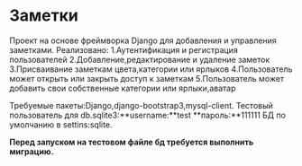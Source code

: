 # Заметки
Проект на основе фреймворка Django для добавления и управления заметками.
Реализовано:
1.Аутентификация  и регистрация пользователей
2.Добавление,редактирование и удаление заметок
3.Присваивание заметкам цвета,категории или ярлыков
4.Пользователь может открыть или закрыть доступ к заметкам
5.Пользователь может добавить свои собственные категории или ярлыки,аватар


Требуемые пакеты:Django,django-bootstrap3,mysql-client.
Тестовый пользователь для db.sqlite3:**username:**test  **пароль:**111111
БД по умолчанию в settins:sqlite.


**Перед запуском на тестовом файле бд требуется выполнить миграцию.**

